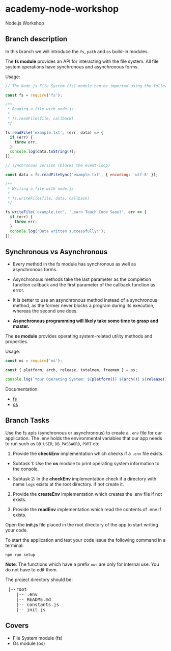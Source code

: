 # academy-node-workshop

Node.js Workshop

## Branch description

In this branch we will introduce the `fs`, `path` and `os` build-in modules.

The **fs module** provides an API for interacting with the file system. All file system operations have synchronous and asynchronous forms.

Usage:

```js
// The Node.js File System (fs) module can be imported using the following syntax.

const fs = require('fs');

/**
 * Reading a file with node.js
 *
 * fs.readFile(file, callback)
 */

fs.readFile('example.txt', (err, data) => {
  if (err) {
    throw err;
  }
  console.log(data.toString());
});

// synchronous version (blocks the event-loop)

const data = fs.readFileSync('example.txt', { encoding: 'utf-8' });

/**
 * Writing a file with node.js
 *
 * fs.writeFile(file, data, callback)
 */

fs.writeFile('example.txt', 'Learn Teach Code Seoul', err => {
  if (err) {
    throw err;
  }
  console.log('Data written successfully!');
});
```

## Synchronous vs Asynchronous

- Every method in the fs module has synchronous as well as asynchronous forms.

- Asynchronous methods take the last parameter as the completion function callback and the first parameter of the callback function as error.

- It is better to use an asynchronous method instead of a synchronous method, as the former never blocks a program during its execution, whereas the second one does.

- **Asynchronous programming will likely take some time to grasp and master.**

The **os module** provides operating system-related utility methods and properties.

Usage:

```js
const os = require('os');

const { platform, arch, release, totalmem, freemem } = os;

console.log(`Your Operating System: ${platform()} ${arch()} ${release()}`);
```

Documentation:

- [fs](https://nodejs.org/dist/latest-v13.x/docs/api/fs.html#fs_file_system)
- [os](https://nodejs.org/api/os.html#os_os)

## Branch Tasks

Use the fs apis (synchronous or asynchronous) to create a `.env` file for our application. The .env holds the environmental variables that our app needs to run such as `DB_USER`, `DB_PASSWORD`, `PORT` etc.

1. Provide the **checkEnv** implementation which checks if a `.env` file exists.

- Subtask 1: Use the **os** module to print operating system information to the console.

- Subtask 2: In the **checkEnv** implementation check if a directory with name `logs` exists at the root directory. if not create it.

2. Provide the **createEnv** implementation which creates the .env file if not exists.

3. Provide the **readEnv** implementation which read the contents of .env if exists.

Open the **init.js** file placed in the root directory of the app to start writing your code.

To start the application and test your code issue the following command in a terminal:

```
npm run setup
```

**Note**: The functions which have a prefix `nws` are only for internal use. You do not have to edit them.

The project directory should be:

 <pre>
 |--root
    |-- .env
    |-- README.md
    |-- constants.js
    |-- init.js
</pre>

## Covers

- File System module (fs)
- Os module (os)
